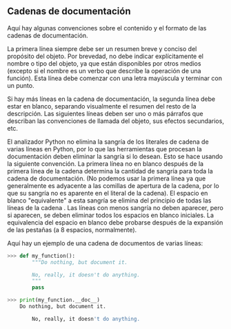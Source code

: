 ## Cadenas de documentación

Aquí hay algunas convenciones sobre el contenido y el formato de las cadenas de documentación.

La primera línea siempre debe ser un resumen breve y conciso del propósito del objeto. Por brevedad, no debe indicar explícitamente el nombre o tipo del objeto, ya que están disponibles por otros medios (excepto si el nombre es un verbo que describe la operación de una función). Esta línea debe comenzar con una letra mayúscula y terminar con un punto.

Si hay más líneas en la cadena de documentación, la segunda línea debe estar en blanco, separando visualmente el resumen del resto de la descripción. Las siguientes líneas deben ser uno o más párrafos que describan las convenciones de llamada del objeto, sus efectos secundarios, etc.

El analizador Python no elimina la sangría de los literales de cadena de varias líneas en Python, por lo que las herramientas que procesan la documentación deben eliminar la sangría si lo desean. Esto se hace usando la siguiente convención. La primera línea no en blanco después de la primera línea de la cadena determina la cantidad de sangría para toda la cadena de documentación. (No podemos usar la primera línea ya que generalmente es adyacente a las comillas de apertura de la cadena, por lo que su sangría no es aparente en el literal de la cadena). El espacio en blanco "equivalente" a esta sangría se elimina del principio de todas las líneas de la cadena . Las líneas con menos sangría no deben aparecer, pero si aparecen, se deben eliminar todos los espacios en blanco iniciales. La equivalencia del espacio en blanco debe probarse después de la expansión de las pestañas (a 8 espacios, normalmente).

Aquí hay un ejemplo de una cadena de documentos de varias líneas:

```python
>>> def my_function():
        """Do nothing, but document it.

        No, really, it doesn't do anything.
        """
        pass

>>> print(my_function.__doc__)
    Do nothing, but document it.

        No, really, it doesn't do anything.
```
